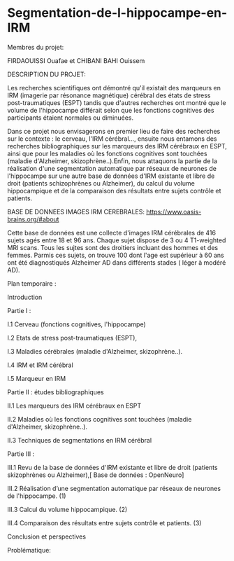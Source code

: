 # Segmentation-de-l-hippocampe-en-IRM
Membres du projet:

FIRDAOUISSI Ouafae     et      CHIBANI BAHI Ouissem

DESCRIPTION DU PROJET:

Les recherches scientifiques ont démontré qu'il existait des marqueurs en IRM (imagerie par résonance magnétique) cérébral des états de stress post-traumatiques (ESPT) tandis que d'autres recherches ont montré que le volume de l'hippocampe différait selon que les fonctions cognitives des participants étaient normales ou diminuées.

Dans ce projet nous envisagerons en premier lieu de faire des recherches sur le contexte : le cerveau, l'IRM cérébral..., ensuite nous entamons des recherches bibliographiques sur les marqueurs des IRM cérébraux en ESPT, ainsi que pour les maladies où les fonctions cognitives sont touchées  (maladie d'Alzheimer, skizophrène..).Enfin, nous attaquons la partie de la réalisation d'une segmentation automatique par réseaux de neurones de l'hippocampe sur une autre base de données d'IRM existante et libre de droit (patients schizophrènes ou Alzheimer), du calcul du volume hippocampique et de la comparaison des résultats entre sujets contrôle et patients.

BASE DE DONNEES IMAGES IRM CEREBRALES:
https://www.oasis-brains.org/#about

Cette base de données est une collecte d'images IRM cérébrales de 416 sujets agés entre 18 et 96 ans. Chaque sujet dispose de 3 ou 4 T1-weighted MRI scans.
Tous les sujtes sont des droitiers incluant des hommes et des femmes. Parmis ces sujets, on trouve 100 dont l'age est supérieur à 60 ans ont été diagnostiqués Alzheimer AD dans différents stades ( léger à modéré AD).

Plan temporaire :

Introduction

Partie I :

I.1 Cerveau (fonctions cognitives, l'hippocampe)

I.2 Etats de stress post-traumatiques (ESPT),

I.3 Maladies cérébrales (maladie d'Alzheimer, skizophrène..).

I.4 IRM et IRM cérébral

I.5 Marqueur en IRM

Partie II : études bibliographiques

II.1 Les marqueurs des IRM cérébraux en ESPT

II.2 Maladies où les fonctions cognitives sont touchées (maladie d'Alzheimer, skizophrène..).

II.3 Techniques de segmentations en IRM cérébral

Partie III :

III.1 Revu de la base de données d'IRM existante et libre de droit (patients skizophrènes ou Alzheimer),[ Base de données : OpenNeuro]

III.2 Réalisation d’une segmentation automatique par réseaux de neurones de l'hippocampe. (1)

III.3 Calcul du volume hippocampique. (2)

III.4 Comparaison des résultats entre sujets contrôle et patients. (3)

Conclusion et perspectives

Problématique:





